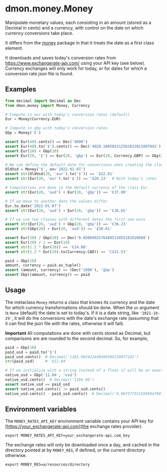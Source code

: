 # dmon.money.Money

Manipulate monetary values, each consisting in an amount (stored as a Decimal in cents) and a currency, with control on the date on which currency conversions take place.

It differs from the [money](https://pypi.org/project/money/) package in that it treats the date as a first class element.

It downloads and saves today's conversion rates from https://www.exchangerate-api.com/ using your API key (see below).  Currency exchanges will only work for today, or for dates for which a conversion rate json file is found.

## Examples

```python
from decimal import Decimal as Dec
from dmon.money import Money, Currency

# Compute in eur with today's conversion rates (default)
Eur = Money(Currency.EUR)

# Compute in gbp with today's conversion rates
Gbp = Money('£')

assert Eur(40).cents() == Dec('4000')
assert Eur(40).to('$').cents() == Dec('4020.100502512562832012897042')
assert Eur(20) < Gbp(20)
assert Eur(20, '£') == Eur(20, 'gbp') == Eur(20, Currency.GBP) == Gbp(20)

# We can define the default date for conversions when creating the class
OldUsd = Money('$', on='2022-01-07')
assert str(OldUsd(20, 'eur').to('$')) == '$22.61'
assert str(Eur(20, 'eur').to('$')) == '$20.13'  # With today's rates

# Computations are done in the default currency of the class Eur
assert str(Eur(20, 'aud') + Eur(20, 'gbp')) == '€37.00'

# If we move to another date the values differ
Eur.to_date('2022-01-07')
assert str(Eur(20, 'aud') + Eur(20, 'gbp')) == '€36.65'

# If we use two classes with different dates the first one wins
assert str(Eur(20, 'aud') + Gbp(20, 'gbp')) == '€36.23'
assert str(Gbp(20) + Eur(20, 'aud')) == '£30.61'

assert Eur(20) / Gbp(20) == Dec('0.8500402576489532855181620688')
assert Eur(20) / 2 == Eur(10)
assert str(1.2 * Eur(20)) == '€24.00'
assert str(1.2 * Eur(20).to(Currency.CAD)) == 'C$31.53'

paid = Gbp(10)
amount, currency = paid.as_tuple()
assert (amount, currency) == (Dec('1000'), 'gbp')
assert Gbp((amount, currency)) == paid
```

## Usage

The metaclass `Money` returns a class that knows its currency and the date for which currency transformations should be done.  When the `on` argument is `None` (default) the date is set to today's.  If it is a date string, like `'2021-10-29'`, it will do the conversions with the date's exchange rate (assuming that it can find the json file with the rates, otherwise it will fail).

**Important** All computations are done with cents stored as Decimal, but comparisons are are rounded to the second decimal.  So, for example,

```python
paid = Gbp(10)
paid_usd = paid.to('$')
paid_usd.cents()  # Decimal('1183.992422448496305219877141')
str(paid_usd)     # '$11.84'

# If we initialize with a string instead of a float it will be an exact Decimal.
native_usd = Gbp('11.84', 'usd')
native_usd.cents()  # Decimal('1184.00')
assert native_usd == paid_usd
assert native_usd.cents() != paid_usd.cents()
native_usd.cents() - paid_usd.cents()  # Decimal('0.007577551503694780122859')
```

## Environment variables

The `MONEY_RATES_API_KEY` environment variable contains your API key for [https://your_exchangerate-api.com](the exchange rates provider).

`export MONEY_RATES_API_KEY=your_exchangerate-api.com_key`

The exchange rates will only be downloaded once a day, and cached in the directory pointed at by `MONEY_RES`, if defined, or the current directory otherwise.

`export MONEY_RES=a/resources/directory`
